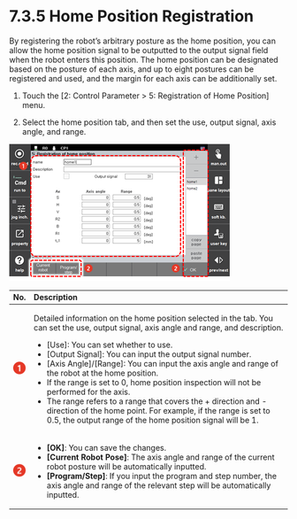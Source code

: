 ﻿# 7.3.5 Home Position Registration

By registering the robot’s arbitrary posture as the home position, you can allow the home position signal to be outputted to the output signal field when the robot enters this position. The home position can be designated based on the posture of each axis, and up to eight postures can be registered and used, and the margin for each axis can be additionally set.

1.	Touch the \[2: Control Parameter &gt; 5: Registration of Home Position\] menu.

2.	Select the home position tab, and then set the use, output signal, axis angle, and range.

![](../../_assets/tp630/ctrl-home-position_eng.png)



<table>
  <thead>
    <tr>
      <th style="text-align:left">No.</th>
      <th style="text-align:left">Description</th>
    </tr>
  </thead>
  <tbody>
    <tr>
      <td style="text-align:left">
        <img src="../../_assets/c1.png" alt/>
      </td>
      <td style="text-align:left">
        <p>Detailed information on the home position selected in the tab. You can
          set the use, output signal, axis angle and range, and description.</p>
        <ul>
          <li>[Use]: You can set whether to use.</li>
          <li>[Output Signal]: You can input the output signal number.</li>
          <li>[Axis Angle]/[Range]: You can input the axis angle and range of the robot
            at the home position.</li>
          <li>If the range is set to 0, home position inspection will not be performed
            for the axis.</li>
          <li>The range refers to a range that covers the + direction and - direction
            of the home point. For example, if the range is set to 0.5, the output
            range of the home position signal will be 1.</li>
        </ul>
      </td>
    </tr>
    <tr>
      <td style="text-align:left">
        <img src="../../_assets/c2.png" alt/>
      </td>
      <td style="text-align:left">
        <ul>
          <li><b>[OK]</b>: You can save the changes.</li>
          <li><b>[Current Robot Pose]</b>: The axis angle and range of the current robot
            posture will be automatically inputted.</li>
          <li><b>[Program/Step]</b>: If you input the program and step number, the axis
            angle and range of the relevant step will be automatically inputted.</li>
        </ul>
      </td>
    </tr>
  </tbody>
</table>

